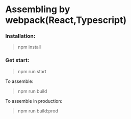 # Assembling by webpack(React,Typescript)


 ### Installation:
> npm install

### Get start:
> npm run start

 To assemble:
 > npm run build

To assemble in production:
 > npm run build:prod
